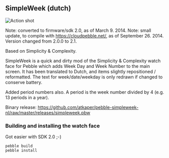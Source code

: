 ## SimpleWeek (dutch)

![Action shot](https://raw.github.com/atkaper/pebble-simpleweek-nl/master/releases/simpleweek.png)

Note: converted to firmware/sdk 2.0, as of March 9. 2014.
Note: small update, to compile with https://cloudpebble.net/, as of September 26. 2014. Version changed from 2.0.0 to 2.1.

Based on Simplicity & Complexity.


SimpleWeek is a quick and dirty mod of the Simplicity & Complexity watch face for Pebble which adds Week Day and Week Number to the main screen.
It has been translated to Dutch, and items slightly repositioned / reformatted.
The text for week/date/weekday is only redrawn if changed to conserve battery.

Added period numbers also. A period is the week number divided by 4 (e.g. 13 periods in a year).


Binary release:
https://github.com/atkaper/pebble-simpleweek-nl/raw/master/releases/simpleweek.pbw


### Building and installing the watch face

Got easier with SDK 2.0 ;-)

    pebble build
    pebble install


